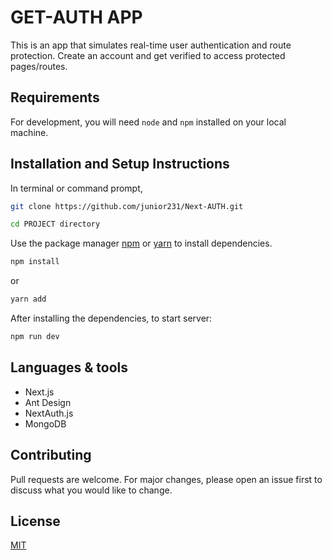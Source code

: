 # GET-AUTH APP

This is an app that simulates real-time user authentication and route protection. Create an account and get verified to access protected pages/routes.

## Requirements
For development, you will need `node` and `npm` installed on your local machine.

## Installation and Setup Instructions
In terminal or command prompt,

```bash
git clone https://github.com/junior231/Next-AUTH.git 
```
```bash
cd PROJECT directory
```
Use the package manager [npm](https://www.npmjs.com/) or [yarn](https://yarnpkg.com/) to install dependencies.

```bash
npm install 
```
or 

```bash
yarn add 
```
After installing the dependencies, to start server:

```bash
npm run dev
```

## Languages & tools
- Next.js
- Ant Design
- NextAuth.js
- MongoDB 


## Contributing
Pull requests are welcome. For major changes, please open an issue first to discuss what you would like to change.

## License
[MIT](https://choosealicense.com/licenses/mit/)
